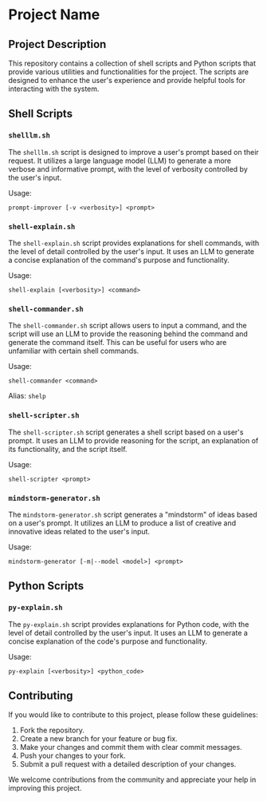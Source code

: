 # Project Name

## Project Description

This repository contains a collection of shell scripts and Python scripts that provide various utilities and functionalities for the project. The scripts are designed to enhance the user's experience and provide helpful tools for interacting with the system.

## Shell Scripts

### `shelllm.sh`

The `shelllm.sh` script is designed to improve a user's prompt based on their request. It utilizes a large language model (LLM) to generate a more verbose and informative prompt, with the level of verbosity controlled by the user's input.

Usage:
```
prompt-improver [-v <verbosity>] <prompt>
```

### `shell-explain.sh`

The `shell-explain.sh` script provides explanations for shell commands, with the level of detail controlled by the user's input. It uses an LLM to generate a concise explanation of the command's purpose and functionality.

Usage:
```
shell-explain [<verbosity>] <command>
```

### `shell-commander.sh`

The `shell-commander.sh` script allows users to input a command, and the script will use an LLM to provide the reasoning behind the command and generate the command itself. This can be useful for users who are unfamiliar with certain shell commands.

Usage:
```
shell-commander <command>
```

Alias: `shelp`

### `shell-scripter.sh`

The `shell-scripter.sh` script generates a shell script based on a user's prompt. It uses an LLM to provide reasoning for the script, an explanation of its functionality, and the script itself.

Usage:
```
shell-scripter <prompt>
```

### `mindstorm-generator.sh`

The `mindstorm-generator.sh` script generates a "mindstorm" of ideas based on a user's prompt. It utilizes an LLM to produce a list of creative and innovative ideas related to the user's input.

Usage:
```
mindstorm-generator [-m|--model <model>] <prompt>
```

## Python Scripts

### `py-explain.sh`

The `py-explain.sh` script provides explanations for Python code, with the level of detail controlled by the user's input. It uses an LLM to generate a concise explanation of the code's purpose and functionality.

Usage:
```
py-explain [<verbosity>] <python_code>
```

## Contributing

If you would like to contribute to this project, please follow these guidelines:

1. Fork the repository.
2. Create a new branch for your feature or bug fix.
3. Make your changes and commit them with clear commit messages.
4. Push your changes to your fork.
5. Submit a pull request with a detailed description of your changes.

We welcome contributions from the community and appreciate your help in improving this project.